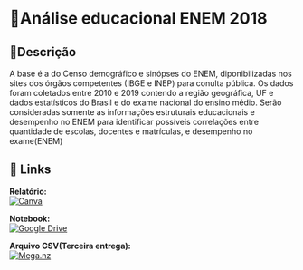 
# 🔎Análise educacional ENEM 2018

## 📝Descrição

A base é a do Censo demográfico e sinópses do ENEM, diponibilizadas nos sites dos órgãos competentes (IBGE e INEP) para conulta pública. Os dados foram coletados entre 2010 e 2019 contendo a região geográfica, UF e dados estatísticos do Brasil e do exame nacional do ensino médio. Serão consideradas somente as informações estruturais educacionais e desempenho no ENEM para identificar possíveis correlações entre quantidade de escolas, docentes e matrículas, e desempenho no exame(ENEM)


## 🔗 Links
**Relatório:** \
[![Canva](https://img.shields.io/badge/Canva-%2300C4CC.svg?style=for-the-badge&logo=Canva&logoColor=white)](https://www.canva.com/design/DAGIcbUvb_M/tjn8VPzWz_gUrXsixZkeQQ/edit?utm_content=DAGIcbUvb_M&utm_campaign=designshare&utm_medium=link2&utm_source=sharebutton)

**Notebook:** \
[![Google Drive](https://img.shields.io/badge/Google%20Drive-4285F4?style=for-the-badge&logo=googledrive&logoColor=white)](https://colab.research.google.com/drive/1Ru-4C8zfUGqPR0x_GrLWumZ3AsEJBAi8?usp=sharing)

**Arquivo CSV(Terceira entrega):** \
[![Mega.nz](https://img.shields.io/badge/Mega-%23D90007.svg?style=for-the-badge&logo=Mega&logoColor=white)](https://mega.nz/file/gJxByLYA#p7OfgO41n19_rqAmdUjLvAAuXwdQxrHLdum7B0pndoo)

